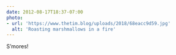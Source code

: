 ```yaml
---
date: 2012-08-17T18:37-07:00
photo:
- url: 'https://www.thetim.blog/uploads/2018/68eacc9d59.jpg'
  alt: 'Roasting marshmallows in a fire'
---
```

S’mores!
